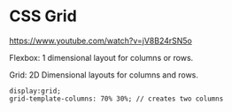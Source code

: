 
# CSS Grid
https://www.youtube.com/watch?v=jV8B24rSN5o

Flexbox: 1 dimensional layout for columns or rows.

Grid: 2D Dimensional layouts for columns and rows.

```
display:grid;
grid-template-columns: 70% 30%; // creates two columns
```
